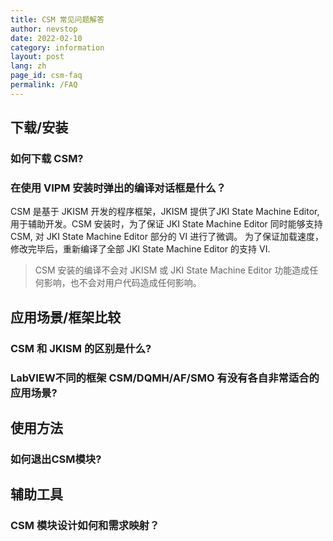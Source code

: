 ```yaml
---
title: CSM 常见问题解答
author: nevstop
date: 2022-02-10
category: information
layout: post
lang: zh
page_id: csm-faq
permalink: /FAQ
---
```


## 下载/安装

### 如何下载 CSM?

### 在使用 VIPM 安装时弹出的编译对话框是什么？

CSM 是基于 JKISM 开发的程序框架，JKISM 提供了JKI State Machine Editor, 用于辅助开发。CSM 安装时，为了保证 JKI State Machine Editor 同时能够支持 CSM, 对 JKI State Machine Editor 部分的 VI 进行了微调。 为了保证加载速度，修改完毕后，重新编译了全部 JKI State Machine Editor 的支持 VI.

>
> CSM 安装的编译不会对 JKISM 或 JKI State Machine Editor 功能造成任何影响，也不会对用户代码造成任何影响。
>

## 应用场景/框架比较

### CSM 和 JKISM 的区别是什么?

### LabVIEW不同的框架 CSM/DQMH/AF/SMO 有没有各自非常适合的应用场景?

## 使用方法

### 如何退出CSM模块?

## 辅助工具

### CSM 模块设计如何和需求映射？

